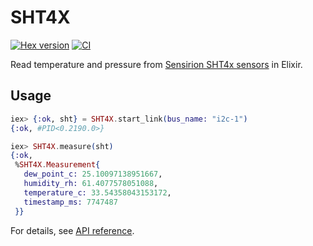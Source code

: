 # SHT4X

[![Hex version](https://img.shields.io/hexpm/v/sht4x.svg 'Hex version')](https://hex.pm/packages/sht4x)
[![CI](https://github.com/mnishiguchi/sht4x/actions/workflows/ci.yml/badge.svg?branch=main)](https://github.com/mnishiguchi/sht4x/actions/workflows/ci.yml)

Read temperature and pressure from [Sensirion SHT4x sensors](https://www.sensirion.com/en/environmental-sensors) in Elixir.

## Usage

```elixir
iex> {:ok, sht} = SHT4X.start_link(bus_name: "i2c-1")
{:ok, #PID<0.2190.0>}

iex> SHT4X.measure(sht)
{:ok,
 %SHT4X.Measurement{
   dew_point_c: 25.10097138951667,
   humidity_rh: 61.4077578051088,
   temperature_c: 33.54358043153172,
   timestamp_ms: 7747487
 }}
```

For details, see [API reference](https://hexdocs.pm/sht4x/api-reference.html).
